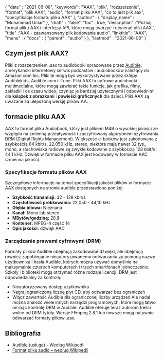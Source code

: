 {
  "date" : "2021-06-08",
  "keywords" :["AAX", "plik", "rozszerzenie", "format", "plik AAX", "audio", "format pliku AAX", "co to jest plik aax", "specyfikacje formatu pliku AAX" ],
  "author" : {
    "display_name" : "Muhammad Umar"
},
  "draft" : "false",
  "toc" : true,
  "description" :"Poznaj format pliku AAX i interfejsy API, które mogą tworzyć i otwierać pliki AAX.",
  "title" :"AAX - zaawansowany plik kodowania audio",
  "linktitle" : "AAX",
  "menu" : {
    "docs" : {
      "parent" : "audio"
}
},
  "lastmod" : "2021-06-08"
}

## Czym jest plik AAX?
Pliki z rozszerzeniem .aax to audiobooki opracowane przez [Audible](https://www.audible.com/); amerykański internetowy serwis podcastów i audiobooków należący do Amazon.com Inc. Pliki te mogą być wykorzystywane przez sklepy Audiblekids, Audible.com i iTune. Pliki AAX to cyfrowe audiobooki multimedialne, które mogą zawierać takie funkcje, jak grafika, filmy, zakładki i oś czasu wideo; czyniąc je bardziej użytecznymi i odpowiednimi dla **książek z obrazkami** i **powieści graficznych** dla dzieci. Pliki AAX są uważane za ulepszoną wersję plików AA.

## formacie pliku AAX
AAX to format pliku Audiobook, który jest plikiem M4B o wysokiej jakości ze względu na zmienną przepływność i zaszyfrowany algorytmem szyfrowania DRM (Digital Rights Management). Większość e-booków jest zakodowana z szybkością 64 kbit/s, 22,050 kHz, stereo, niektóre mają nawet 32 tys., mono, a słuchowiska radiowe są zwykle kodowane z szybkością 128 kbit/s i 44,1 kHz. Dźwięk w formacie pliku AAX jest kodowany w formacie AAC (zmienna jakość).

### Specyfikacje formatu plików AAX
Szczegółowe informacje na temat specyfikacji jakości plików w formacie AAX dostępnych na stronie audible przedstawiono poniżej:

- **Szybkość transmisji:** 32 - 128 kbit/s
- **Częstotliwość próbkowania:** 22,050 - 44,10 kHz
- **Głębia bitowa:** Nieznana
- **Kanał:** Mono lub stereo
- **MBytów/godzinę:** 28,8
- **Kontener:** MPEG-4 część 14
- **Opis jakości:** dźwięk AAC

### Zarządzanie prawami cyfrowymi (DRM)
Formaty plików Audible obejmują zakodowane dźwięki, ale obejmują również zapobieganie nieautoryzowanemu odtwarzaniu za pomocą nazwy użytkownika i hasła Audible, których można używać domyślnie na maksymalnie czterech komputerach i trzech smartfonach jednocześnie. Szkoły i biblioteki mogą otrzymać różne rodzaje licencji. DRM jest odpowiedzialny za kontrolę:
- Nieautoryzowany dostęp użytkownika
- Nagraj ograniczoną liczbę płyt CD, aby odtwarzać bez ograniczeń
- Włącz zawartość Audible dla ograniczonej liczby urządzeń
Ale nadal można znaleźć wiele innych narzędzi programowych, które mogą łatwo ominąć kontrolę DRM w Audible. Audible oferuje teraz autorom treści wolne od DRM tytuły. Wersje FFmpeg 2.8.1 lub nowsze mogą natywnie odtwarzać formaty plików .aax.


## Bibliografia ##

* [Audible (usługa) - Według Wikipedii](https://en.wikipedia.org/wiki/Audible_(service))
* [Format pliku audio – według Wikipedii](https://en.wikipedia.org/wiki/Audio_file_format)

